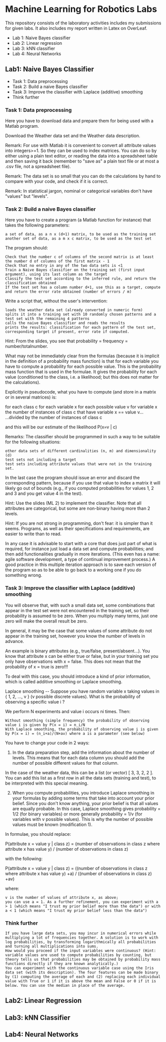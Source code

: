 # Machine Learning for Robotics Labs
This repository consists of the laboratory activities includes my submissions for given labs. It also includes my report written in Latex on OverLeaf.

- Lab 1: Naive Bayes classifier
- Lab 2: Linear regression
- Lab 3: kNN classifier
- Lab 4: Neural Networks

## Lab1: Naive Bayes Classifier
- Task 1: Data preprocessing
- Task 2: Build a naive Bayes classifier
- Task 3: Improve the classifier with Laplace (additive) smoothing
- Think further

### Task 1: Data preprocessing

Here you have to download data and prepare them for being used with a Matlab program.

Download the Weather data set and the Weather data description.

Remark: For use with Matlab it is convenient to convert all attribute values into integers>=1. So they can be used to index matrices. You can do so by either using a plain text editor, or reading the data into a spreadsheet table and then saving it back (remember to "save as" a plain text file or at most a .csv file, not a spreadsheet file).

Remark: The data set is so small that you can do the calculations by hand to compare with your code, and check if it is correct.

Remark: In statistical jargon, nominal or categorical variables don't have "values" but "levels".

### Task 2: Build a naive Bayes classifier

Here you have to create a program (a Matlab function for instance) that takes the following parameters:

    a set of data, as a n x (d+1) matrix, to be used as the training set
    another set of data, as a m x c matrix, to be used as the test set

The program should:

    Check that the number c of columns of the second matrix is at least the number d of columns of the first matrix - 1
    Check that no entry in any of the two data sets is <1
    Train a Naive Bayes classifier on the training set (first input argument), using its last column as the target
    Classify the test set according to the inferred rule, and return the classification obtained
    If the test set has a column number d+1, use this as a target, compute and return the error rate obtained (number of errors / m)

Write a script that, without the user's intervention:

    loads the weather data set (already converted in numeric form)
    splits it into a training set with 10 randomly chosen patterns and a test set with the remaining 4 patterns
    calls the naive Bayes classifier and reads the results
    prints the results: classification for each pattern of the test set, corresponding target if present, error rate if computed.

Hint: From the slides, you see that probability = frequency = number/totalnumber.

What may not be immediately clear from the formulas (because it is implicit in the definition of a probability mass function) is that for each variable you have to compute a probability for each possible value. This is the probability mass function that is used in the formulae. It gives the probability for each value (conditioned to the class, i.e. a likelihood; but this does not matter for the calculations).

Explicitly in pseudocode, what you have to compute (and store in a matrix or in several matrices) is:

for each class c
  for each variable x
    for each possible value v for variable x
        the number of instances of class c that have variable x == value v...
        ...divided by the number of instances of class c

and this will be our estimate of the likelihood P(x=v | c)

Remarks: The classifier should be programmed in such a way to be suitable for the following situations:

    other data sets of different cardinalities (n, m) and dimensionality (d)
    test sets not including a target
    test sets including attribute values that were not in the training set.

In the last case the program should issue an error and discard the corresponding pattern, because if you use that value to index a matrix it will likely go out of bounds (e.g., if you computed probabilities for values 1, 2 and 3 and you get value 4 in the test).

Hint: Use the slides (ML 2) to implement the classifier. Note that all attributes are categorical, but some are non-binary having more than 2 levels.

Hint: If you are not strong in programming, don't fear: it is simpler than it seems. Programs, as well as their specifications and requirements, are easier to write than to read.

In any case it is advisable to start with a core that does just part of what is required, for instance just load a data set and compute probabilities; and then add functionalities gradually in more iterations. (This even has a name: agile software development, a type of continual improvement process.) A good practice in this multiple iteration approach is to save each version of the program so as to be able to go back to a working one if you do something wrong.

### Task 3: Improve the classifier with Laplace (additive) smoothing

You will observe that, with such a small data set, some combinations that appear in the test set were not encountered in the training set, so their probability is assumed to be zero. When you multiply many terms, just one zero will make the overall result be zero.

In general, it may be the case that some values of some attribute do not appear in the training set, however you know the number of levels in advance.

An example is binary attributes (e.g., true/false, present/absent...). You know that attribute x can be either true or false, but in your training set you only have observations with x = false. This does not mean that the probability of x = true is zero!!!

To deal with this case, you should introduce a kind of prior information, which is called additive smoothing or Laplace smoothing.

Laplace smoothing -- Suppose you have random variable x taking values in { 1, 2, ..., v } (v possible discrete values). What is the probability of observing a specific value i ?

We perform N experiments and value i occurs ni times. Then:

    Without smoothing (simple frequency) the probability of observing value i is given by P(x = i) = n_i/N
    With Laplace smoothing, the probability of observing value i is given by P(x = i) = (n_i+a)/(N+av) where a is a parameter (see below)

You have to change your code in 2 ways:

1) In the data preparation step, add the information about the number of levels. This means that for each data column you should add the number of possible different values for that column.

In the case of the weather data, this can be a list (or vector) [ 3, 3, 2, 2 ]. You can add this list as a first row in all the data sets (training and test), to be interpreted with this special meaning.

2) When you compute probabilities, you introduce Laplace smoothing in your formulas by adding some terms that take into account your prior belief. Since you don't know anything, your prior belief is that all values are equally probable. In this case, Laplace smoothing gives probability = 1/2 (for binary variables) or more generally probability = 1/v (for variables with v possible values). This is why the number of possible values must be known (modification 1).

In formulae, you should replace:

P(attribute x = value y | class z) =
   (number of observations in class z where attribute x has value y) / (number of observations in class z)

with the following:

P(attribute x = value y | class z) =
   ((number of observations in class z where attribute x has value y) +a) / ((number of observations in class z) +av)

where:

    v is the number of values of attribute x, as above;
    you can use a = 1. As a further refinement, you can experiment with a > 1 (which means "I trust my prior belief more than the data") or with a < 1 (which means "I trust my prior belief less than the data")

### Think further

    If you have large data sets, you may incur in numerical errors while multiplying a lot of frequencies together. A solution is to work with log probabilities, by transforming logarithmically all probabilities and turning all multiplications into sums.
    How would you proceed if the input variables were continuous? (Hint: variable values are used to compute probabilities by counting, but theory tells us that probabilities may be obtained by probability mass functions directly if they are known analytically.)
    You can experiment with the continuous variable case using the Iris data set (with its description). The four features can be made binary by (1) computing the average of each and (2) replacing each individual value with True or 1 if it is above the mean and False or 0 if it is below. You can use the median in place of the average.



## Lab2: Linear Regression

## Lab3: kNN Classifier

## Lab4: Neural Networks

